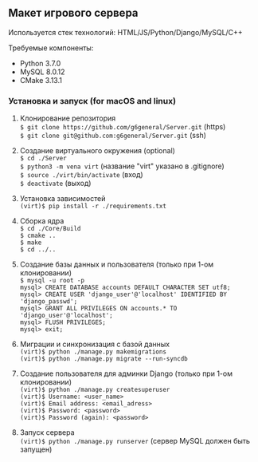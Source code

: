 ## Макет игрового сервера

Используется стек технологий: HTML/JS/Python/Django/MySQL/C++

Требуемые компоненты:
* Python 3.7.0
* MySQL 8.0.12
* CMake 3.13.1

### Установка и запуск (for macOS and linux)  

1. Клонирование репозитория  
`$ git clone https://github.com/g6general/Server.git` (https)    
`$ git clone git@github.com:g6general/Server.git` (ssh)

2. Создание виртуального окружения (optional)   
`$ cd ./Server`  
`$ python3 -m vena virt` (название "virt" указано в .gitignore)  
`$ source ./virt/bin/activate` (вход)  
`$ deactivate` (выход)  
3. Установка зависимостей  
`(virt)$ pip install -r ./requirements.txt`
4. Сборка ядра  
`$ cd ./Core/Build`  
`$ cmake ..`  
`$ make`  
`$ cd ../..`   
5. Создание базы данных и пользователя (только при 1-ом клонировании)  
`$ mysql -u root -p`  
`mysql> CREATE DATABASE accounts DEFAULT CHARACTER SET utf8;`  
`mysql> CREATE USER 'django_user'@'localhost' IDENTIFIED BY 'django_passwd';`   
`mysql> GRANT ALL PRIVILEGES ON accounts.* TO 'django_user'@'localhost';`  
`mysql> FLUSH PRIVILEGES;`  
`mysql> exit;` 
6. Миграции и синхронизация с базой данных   
`(virt)$ python ./manage.py makemigrations`  
`(virt)$ python ./manage.py migrate --run-syncdb`
7. Создание пользователя для админки Django (только при 1-ом клонировании)  
`(virt)$ python ./manage.py createsuperuser`  
`(virt)$ Username: <user_name>`  
`(virt)$ Email address: <email_adress>`  
`(virt)$ Password: <password>`  
`(virt)$ Password (again): <password>`  
8. Запуск сервера    
`(virt)$ python ./manage.py runserver` (сервер MySQL должен быть запущен)
